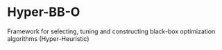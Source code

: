 # Hyper-BB-O
Framework for selecting, tuning and constructing black-box optimization algorithms (Hyper-Heuristic)
